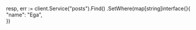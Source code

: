 resp, err := client.Service("posts").Find()
  .SetWhere(map[string]interface{}{
    "name": "Ega",    
  })